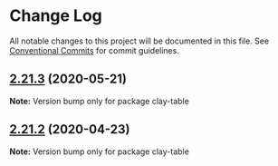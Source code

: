# Change Log

All notable changes to this project will be documented in this file.
See [Conventional Commits](https://conventionalcommits.org) for commit guidelines.

## [2.21.3](https://github.com/liferay/clay/tree/master/packages/clay-table/compare/v2.21.2...v2.21.3) (2020-05-21)

**Note:** Version bump only for package clay-table





## [2.21.2](https://github.com/liferay/clay/tree/master/packages/clay-table/compare/v2.21.1...v2.21.2) (2020-04-23)

**Note:** Version bump only for package clay-table
